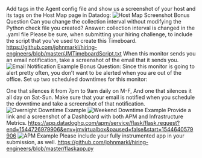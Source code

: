 Add tags in the Agent config file and show us a screenshot of your host and its tags on the Host Map page in Datadog:
![Host Map Screenshot](https://github.com/johnmarkl/hiring-engineers/blob/master/HostMapTagsScreenshot.png?raw=true "Host Map Screenshot")
Bonus Question Can you change the collection interval without modifying the Python check file you created?
Answer: collection interval is changed in the .yaml file
Please be sure, when submitting your hiring challenge, to include the script that you've used to create this Timeboard.
https://github.com/johnmarkl/hiring-engineers/blob/master/JMTimeboardScript.txt
When this monitor sends you an email notification, take a screenshot of the email that it sends you.
![Email Notification Example](https://github.com/johnmarkl/hiring-engineers/blob/master/JMEmailNotificationScreenshot.png?raw=true "Email Notification Example")
Bonus Question: Since this monitor is going to alert pretty often, you don’t want to be alerted when you are out of the office. Set up two scheduled downtimes for this monitor:

One that silences it from 7pm to 9am daily on M-F,
And one that silences it all day on Sat-Sun.
Make sure that your email is notified when you schedule the downtime and take a screenshot of that notification.
![Overnight Downtime Example](https://github.com/johnmarkl/hiring-engineers/blob/master/OvernightDowntimeEmailScreenshot.png?raw=true "Overnight Downtime Example")
![Weekend Downtime Example](https://github.com/johnmarkl/hiring-engineers/blob/master/WeekendDowntimeEmailScreenshot.png?raw=true "Weekend Downtime Example")
Provide a link and a screenshot of a Dashboard with both APM and Infrastructure Metrics.
https://app.datadoghq.com/apm/service/flask/flask.request?end=1544726979906&env=jmvirtualbox&paused=false&start=1544640579906
![APM Example](https://github.com/johnmarkl/hiring-engineers/blob/master/APMmetricsScreenshot.png?raw=true "APM Example")
Please include your fully instrumented app in your submission, as well.
https://github.com/johnmarkl/hiring-engineers/blob/master/flaskapp.py
